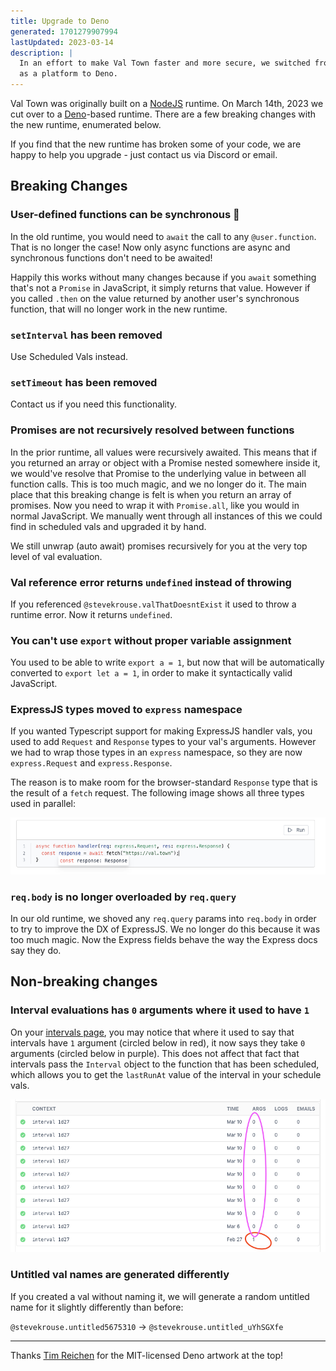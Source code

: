 ```yaml
---
title: Upgrade to Deno
generated: 1701279907994
lastUpdated: 2023-03-14
description: |
  In an effort to make Val Town faster and more secure, we switched from Node.js
  as a platform to Deno.
---
```


Val Town was originally built on a [NodeJS](https://nodejs.org/en) runtime. On
March 14th, 2023 we cut over to a [Deno](https://deno.com/)-based runtime. There
are a few breaking changes with the new runtime, enumerated below.

If you find that the new runtime has broken some of your code, we are happy to
help you upgrade - just contact us via Discord or email.

## Breaking Changes

### User-defined functions can be synchronous 🥳

In the old runtime, you would need to `await` the call to any `@user.function`.
That is no longer the case! Now only async functions are async and synchronous
functions don't need to be awaited!

Happily this works without many changes because if you `await` something that's
not a `Promise` in JavaScript, it simply returns that value. However if you
called `.then` on the value returned by another user's synchronous function,
that will no longer work in the new runtime.

### `setInterval` has been removed

Use Scheduled Vals instead.

### `setTimeout` has been removed

Contact us if you need this functionality.

### Promises are not recursively resolved between functions

In the prior runtime, all values were recursively awaited. This means that if
you returned an array or object with a Promise nested somewhere inside it, we
would've resolve that Promise to the underlying value in between all function
calls. This is too much magic, and we no longer do it. The main place that this
breaking change is felt is when you return an array of promises. Now you need to
wrap it with `Promise.all`, like you would in normal JavaScript. We manually
went through all instances of this we could find in scheduled vals and upgraded
it by hand.

We still unwrap (auto await) promises recursively for you at the very top level
of val evaluation.

### Val reference error returns `undefined` instead of throwing

If you referenced `@stevekrouse.valThatDoesntExist` it used to throw a runtime
error. Now it returns `undefined`.

### You can't use `export` without proper variable assignment

You used to be able to write `export a = 1`, but now that will be automatically
converted to `export let a = 1`, in order to make it syntactically valid
JavaScript.

### ExpressJS types moved to `express` namespace

If you wanted Typescript support for making ExpressJS handler vals, you used to
add `Request` and `Response` types to your val's arguments. However we had to
wrap those types in an `express` namespace, so they are now `express.Request`
and `express.Response`.

The reason is to make room for the browser-standard `Response` type that is the
result of a `fetch` request. The following image shows all three types used in
parallel:

![Screenshot 2023-03-14 at 3.32.12 PM.png](./upgrade-to-deno/screenshot_2023-03-14_at_33212_pm.png)

### `req.body` is no longer overloaded by `req.query`

In our old runtime, we shoved any `req.query` params into `req.body` in order to
try to improve the DX of ExpressJS. We no longer do this because it was too much
magic. Now the Express fields behave the way the Express docs say they do.

## Non-breaking changes

### Interval evaluations has `0` arguments where it used to have `1`

On your [intervals page](https://www.val.town/settings/intervals), you may
notice that where it used to say that intervals have `1` argument (circled below
in red), it now says they take `0` arguments (circled below in purple). This
does not affect that fact that intervals pass the `Interval` object to the
function that has been scheduled, which allows you to get the `lastRunAt` value
of the interval in your schedule vals.

![Screenshot 2023-03-14 at 2.27.48 PM.png](./upgrade-to-deno/screenshot_2023-03-14_at_22748_pm.png)

### Untitled val names are generated differently

If you created a val without naming it, we will generate a random untitled name
for it slightly differently than before:

`@stevekrouse.untitled5675310` → `@stevekrouse.untitled_uYhSGXfe`

---

Thanks [Tim Reichen](https://github.com/timreichen) for the MIT-licensed Deno
artwork at the top!
